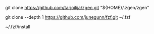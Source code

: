 git clone https://github.com/tarjoilija/zgen.git "${HOME}/.zgen/zgen"

git clone --depth 1 https://github.com/junegunn/fzf.git ~/.fzf

~/.fzf/install
